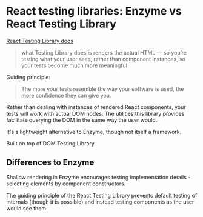 # React testing libraries: Enzyme vs React Testing Library

[React Testing Library docs](https://testing-library.com/docs/react-testing-library/intro)

> what Testing Library does is renders the actual HTML — so you’re testing what your user sees, rather than component instances, so your tests become much more meaningful

Guiding principle: 

> The more your tests resemble the way your software is used, the more confidence they can give you.

Rather than dealing with instances of rendered React components, your tests will work with actual DOM nodes. The utilities this library provides facilitate querying the DOM in the same way the user would. 

It's a lightweight alternative to Enzyme, though not itself a framework.

Built on top of DOM Testing Library.

## Differences to Enzyme

Shallow rendering in Enzyme encourages testing implementation details - selecting elements by component constructors. 

The guiding principle of the React Testing Library prevents default testing of internals (though it is possible) and instead testing components as the user would see them.